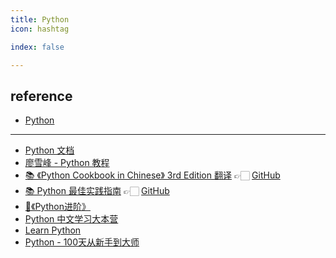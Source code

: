 ```yaml
---
title: Python
icon: hashtag

index: false

---
```


<!-- more -->

## reference

- [Python](https://www.python.org/)

------

- [Python 文档](https://docs.python.org/zh-cn/3/)
- [廖雪峰 - Python 教程](https://www.liaoxuefeng.com/wiki/1016959663602400)
- [📚 《Python Cookbook in Chinese》 3rd Edition 翻译](http://python3-cookbook.readthedocs.org/zh_CN) 👉🏻 [GitHub](https://github.com/yidao620c/python3-cookbook)
- [📚 Python 最佳实践指南](https://pythonguidecn.readthedocs.io/zh) 👉🏻 [GitHub](https://github.com/Prodesire/Python-Guide-CN)
- [📘《Python进阶》](https://github.com/eastlakeside/interpy-zh)
- [Python 中文学习大本营](http://www.pythondoc.com/)
- [Learn Python](https://github.com/xianhu/LearnPython)
- [Python - 100天从新手到大师](https://github.com/jackfrued/Python-100-Days)
